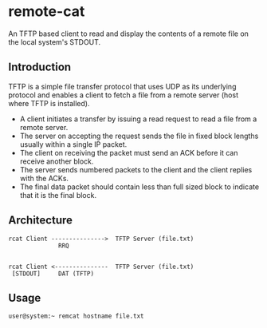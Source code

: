 # remote-cat
An TFTP based client to read and display the contents of a remote file on the local system's STDOUT.

## Introduction
TFTP is a simple file transfer protocol that uses UDP as its underlying protocol and enables a client to fetch a file from a remote server (host where TFTP is installed).

+ A client initiates a transfer by issuing a read request to read a file from a remote server. 
+ The server on accepting the request sends the file in fixed block lengths usually within a single IP packet. 
+ The client on receiving the packet must send an ACK before it can receive another block. 
+ The server sends numbered packets to the client and the client replies with the ACKs. 
+ The final data packet should contain less than full sized block to indicate that it is the final block.

## Architecture

    rcat Client --------------->  TFTP Server (file.txt)
                  RRQ                                           


    rcat Client <---------------  TFTP Server (file.txt)
     [STDOUT]     DAT (TFTP)                                
                       

    


## Usage
    user@system:~ remcat hostname file.txt                  
